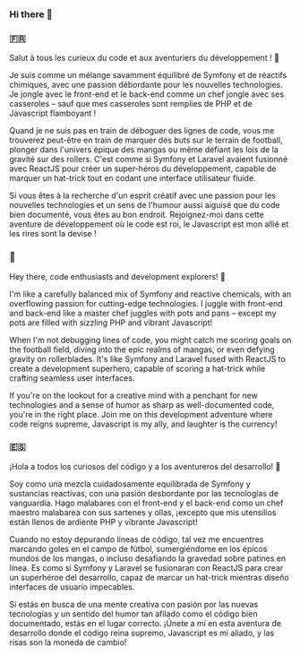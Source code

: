 ### Hi there 👋

### 🇫🇷
Salut à tous les curieux du code et aux aventuriers du développement ! 👋

Je suis comme un mélange savamment équilibré de Symfony et de réactifs chimiques, avec une passion débordante pour les nouvelles technologies. Je jongle avec le front-end et le back-end comme un chef jongle avec ses casseroles – sauf que mes casseroles sont remplies de PHP et de Javascript flamboyant !

Quand je ne suis pas en train de déboguer des lignes de code, vous me trouverez peut-être en train de marquer des buts sur le terrain de football, plonger dans l'univers épique des mangas ou même défiant les lois de la gravité sur des rollers. C'est comme si Symfony et Laravel avaient fusionné avec ReactJS pour créer un super-héros du développement, capable de marquer un hat-trick tout en codant une interface utilisateur fluide.

Si vous êtes à la recherche d'un esprit créatif avec une passion pour les nouvelles technologies et un sens de l'humour aussi aiguisé que du code bien documenté, vous êtes au bon endroit. Rejoignez-moi dans cette aventure de développement où le code est roi, le Javascript est mon allié et les rires sont la devise !

### 🏴󠁧󠁢󠁥󠁮󠁧󠁿
Hey there, code enthusiasts and development explorers! 👋

I'm like a carefully balanced mix of Symfony and reactive chemicals, with an overflowing passion for cutting-edge technologies. I juggle with front-end and back-end like a master chef juggles with pots and pans – except my pots are filled with sizzling PHP and vibrant Javascript!

When I'm not debugging lines of code, you might catch me scoring goals on the football field, diving into the epic realms of mangas, or even defying gravity on rollerblades. It's like Symfony and Laravel fused with ReactJS to create a development superhero, capable of scoring a hat-trick while crafting seamless user interfaces.

If you're on the lookout for a creative mind with a penchant for new technologies and a sense of humor as sharp as well-documented code, you're in the right place. Join me on this development adventure where code reigns supreme, Javascript is my ally, and laughter is the currency!

### 🇪🇸
¡Hola a todos los curiosos del código y a los aventureros del desarrollo! 👋

Soy como una mezcla cuidadosamente equilibrada de Symfony y sustancias reactivas, con una pasión desbordante por las tecnologías de vanguardia. Hago malabares con el front-end y el back-end como un chef maestro malabarea con sus sartenes y ollas, ¡excepto que mis utensilios están llenos de ardiente PHP y vibrante Javascript!

Cuando no estoy depurando líneas de código, tal vez me encuentres marcando goles en el campo de fútbol, sumergiéndome en los épicos mundos de los mangas, o incluso desafiando la gravedad sobre patines en línea. Es como si Symfony y Laravel se fusionaran con ReactJS para crear un superhéroe del desarrollo, capaz de marcar un hat-trick mientras diseño interfaces de usuario impecables.

Si estás en busca de una mente creativa con pasión por las nuevas tecnologías y un sentido del humor tan afilado como el código bien documentado, estás en el lugar correcto. ¡Únete a mí en esta aventura de desarrollo donde el código reina supremo, Javascript es mi aliado, y las risas son la moneda de cambio!
